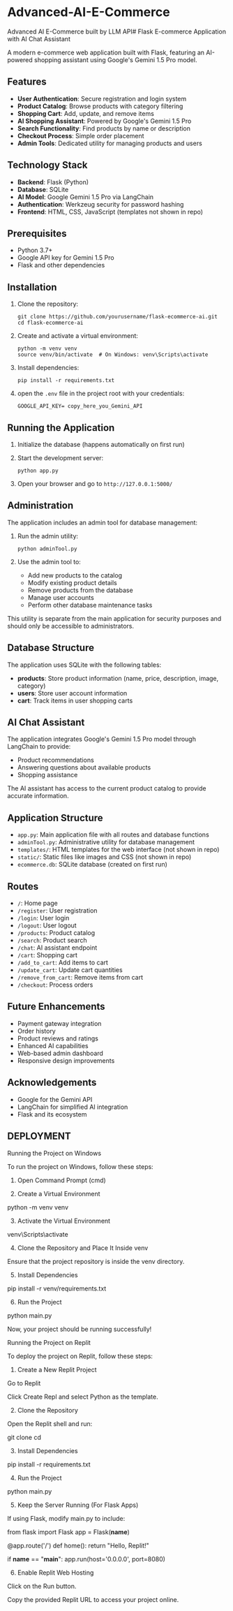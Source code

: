 # Advanced-AI-E-Commerce
Advanced AI E-Commerce built by LLM API# Flask E-commerce Application with AI Chat Assistant

A modern e-commerce web application built with Flask, featuring an AI-powered shopping assistant using Google's Gemini 1.5 Pro model.

## Features

- **User Authentication**: Secure registration and login system
- **Product Catalog**: Browse products with category filtering
- **Shopping Cart**: Add, update, and remove items
- **AI Shopping Assistant**: Powered by Google's Gemini 1.5 Pro
- **Search Functionality**: Find products by name or description
- **Checkout Process**: Simple order placement
- **Admin Tools**: Dedicated utility for managing products and users

## Technology Stack

- **Backend**: Flask (Python)
- **Database**: SQLite
- **AI Model**: Google Gemini 1.5 Pro via LangChain
- **Authentication**: Werkzeug security for password hashing
- **Frontend**: HTML, CSS, JavaScript (templates not shown in repo)

## Prerequisites

- Python 3.7+
- Google API key for Gemini 1.5 Pro
- Flask and other dependencies

## Installation

1. Clone the repository:
   ```
   git clone https://github.com/yourusername/flask-ecommerce-ai.git
   cd flask-ecommerce-ai
   ```

2. Create and activate a virtual environment:
   ```
   python -m venv venv
   source venv/bin/activate  # On Windows: venv\Scripts\activate
   ```

3. Install dependencies:
   ```
   pip install -r requirements.txt
   ```

4. open the `.env` file in the project root with your credentials:
   ```
   GOOGLE_API_KEY= copy_here_you_Gemini_API
   ```

## Running the Application

1. Initialize the database (happens automatically on first run)

2. Start the development server:
   ```
   python app.py
   ```

3. Open your browser and go to `http://127.0.0.1:5000/`

## Administration

The application includes an admin tool for database management:

1. Run the admin utility:
   ```
   python adminTool.py
   ```

2. Use the admin tool to:
   - Add new products to the catalog
   - Modify existing product details
   - Remove products from the database
   - Manage user accounts
   - Perform other database maintenance tasks

This utility is separate from the main application for security purposes and should only be accessible to administrators.

## Database Structure

The application uses SQLite with the following tables:

- **products**: Store product information (name, price, description, image, category)
- **users**: Store user account information
- **cart**: Track items in user shopping carts

## AI Chat Assistant

The application integrates Google's Gemini 1.5 Pro model through LangChain to provide:

- Product recommendations
- Answering questions about available products
- Shopping assistance

The AI assistant has access to the current product catalog to provide accurate information.

## Application Structure

- `app.py`: Main application file with all routes and database functions
- `adminTool.py`: Administrative utility for database management
- `templates/`: HTML templates for the web interface (not shown in repo)
- `static/`: Static files like images and CSS (not shown in repo)
- `ecommerce.db`: SQLite database (created on first run)

## Routes

- `/`: Home page
- `/register`: User registration
- `/login`: User login
- `/logout`: User logout
- `/products`: Product catalog
- `/search`: Product search
- `/chat`: AI assistant endpoint
- `/cart`: Shopping cart
- `/add_to_cart`: Add items to cart
- `/update_cart`: Update cart quantities
- `/remove_from_cart`: Remove items from cart
- `/checkout`: Process orders

## Future Enhancements

- Payment gateway integration
- Order history
- Product reviews and ratings
- Enhanced AI capabilities
- Web-based admin dashboard
- Responsive design improvements


## Acknowledgements

- Google for the Gemini API
- LangChain for simplified AI integration
- Flask and its ecosystem

## DEPLOYMENT
Running the Project on Windows

To run the project on Windows, follow these steps:

1. Open Command Prompt (cmd)

2. Create a Virtual Environment

python -m venv venv

3. Activate the Virtual Environment

venv\Scripts\activate

4. Clone the Repository and Place It Inside venv

Ensure that the project repository is inside the venv directory.

5. Install Dependencies

pip install -r venv/requirements.txt

6. Run the Project

python main.py

Now, your project should be running successfully!

Running the Project on Replit

To deploy the project on Replit, follow these steps:

1. Create a New Replit Project

Go to Replit

Click Create Repl and select Python as the template.

2. Clone the Repository

Open the Replit shell and run:

git clone <your-repo-url>
cd <your-repo-folder>

3. Install Dependencies

pip install -r requirements.txt

4. Run the Project

python main.py

5. Keep the Server Running (For Flask Apps)

If using Flask, modify main.py to include:

from flask import Flask
app = Flask(__name__)

@app.route('/')
def home():
    return "Hello, Replit!"

if __name__ == "__main__":
    app.run(host='0.0.0.0', port=8080)

6. Enable Replit Web Hosting

Click on the Run button.

Copy the provided Replit URL to access your project online.
